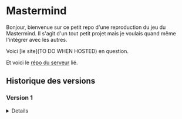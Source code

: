 # Mastermind

Bonjour, bienvenue sur ce petit repo d'une reproduction du jeu du Mastermind. Il s'agit d'un tout petit projet mais je voulais quand même l'intégrer avec les autres.

Voici [le site](TO DO WHEN HOSTED) en question.

Et voici le [répo du serveur](https://github.com/Alexandre-RICHARD/Portfolio-Back) lié.

## Historique des versions

### Version 1

<details>

### 1.0.0 `5 août 2023`

-   Création du repo unique pour ce projet et premier commit

</details>